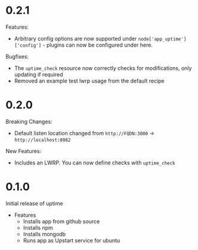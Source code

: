 # 0.2.1

Features:

* Arbitrary config options are now supported under `node['app_uptime']['config']` - plugins can now be configured under here.

Bugfixes:

* The `uptime_check` resource now correctly checks for modifications, only updating if required
* Removed an example test lwrp usage from the default recipe

# 0.2.0

Breaking Changes:

* Default listen location changed from `http://FQDN:3000` -> `http://localhost:8082`

New Features:

* Includes an LWRP. You can now define checks with `uptime_check`

# 0.1.0

Initial release of uptime

* Features
  * Installs app from github source
  * Installs npm
  * Installs mongodb
  * Runs app as Upstart service for ubuntu
